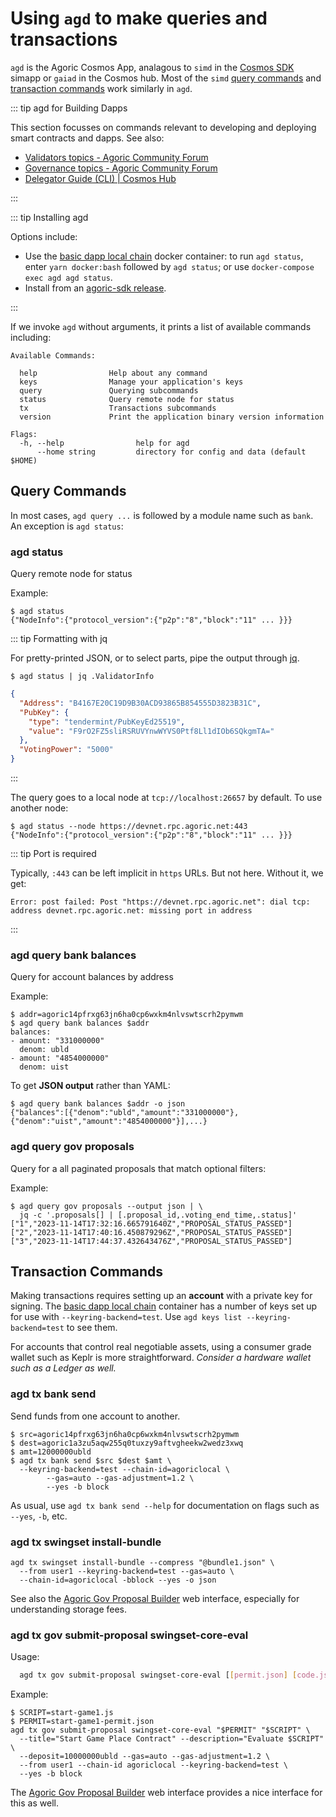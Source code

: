 # Using `agd` to make queries and transactions

`agd` is the Agoric Cosmos App, analagous to `simd` in the [Cosmos SDK](https://docs.cosmos.network/) simapp or `gaiad` in
the Cosmos hub. Most of the `simd` [query commands](https://docs.cosmos.network/v0.46/core/cli.html#query-commands) and [transaction commands](https://docs.cosmos.network/v0.46/core/cli.html#transaction-commands) work similarly in `agd`.

::: tip agd for Building Dapps

This section focusses on commands relevant to developing and deploying smart contracts and dapps. See also:

- [Validators topics \- Agoric Community Forum](https://community.agoric.com/c/validators/9)
- [Governance topics \- Agoric Community Forum](https://community.agoric.com/c/governance/6)
- [Delegator Guide \(CLI\) \| Cosmos Hub](https://hub.cosmos.network/main/delegators/delegator-guide-cli.html)

:::

::: tip Installing agd

Options include:

- Use the [basic dapp local chain](../getting-started/#starting-a-local-agoric-blockchain) docker container: to run `agd status`, enter `yarn docker:bash` followed by `agd status`; or use `docker-compose exec agd agd status`.
- Install from an [agoric-sdk release](https://github.com/Agoric/agoric-sdk/releases).

:::

If we invoke `agd` without arguments, it prints a list of available commands including:

```
Available Commands:

  help                Help about any command
  keys                Manage your application's keys
  query               Querying subcommands
  status              Query remote node for status
  tx                  Transactions subcommands
  version             Print the application binary version information

Flags:
  -h, --help                help for agd
      --home string         directory for config and data (default $HOME)
```

## Query Commands

In most cases, `agd query ...` is followed by a module name such as `bank`. An exception is `agd status`:

### agd status

Query remote node for status

Example:

```console
$ agd status
{"NodeInfo":{"protocol_version":{"p2p":"8","block":"11" ... }}}
```

::: tip Formatting with jq

For pretty-printed JSON, or to select parts, pipe the output through [jq](https://jqlang.github.io/jq/).

```console
$ agd status | jq .ValidatorInfo
```

```json
{
  "Address": "B4167E20C19D9B30ACD93865B854555D3823B31C",
  "PubKey": {
    "type": "tendermint/PubKeyEd25519",
    "value": "F9rO2FZ5sliRSRUVYnwWYVS0Ptf8Ll1dIOb6SQkgmTA="
  },
  "VotingPower": "5000"
}
```

:::

The query goes to a local node at `tcp://localhost:26657` by default. To use another node:

```console
$ agd status --node https://devnet.rpc.agoric.net:443
{"NodeInfo":{"protocol_version":{"p2p":"8","block":"11" ... }}}
```

::: tip Port is required

Typically, `:443` can be left implicit in `https` URLs.
But not here. Without it, we get:

```
Error: post failed: Post "https://devnet.rpc.agoric.net": dial tcp: address devnet.rpc.agoric.net: missing port in address
```

:::

### agd query bank balances

Query for account balances by address

Example:

```
$ addr=agoric14pfrxg63jn6ha0cp6wxkm4nlvswtscrh2pymwm
$ agd query bank balances $addr
balances:
- amount: "331000000"
  denom: ubld
- amount: "4854000000"
  denom: uist
```

To get **JSON output** rather than YAML:

```console
$ agd query bank balances $addr -o json
{"balances":[{"denom":"ubld","amount":"331000000"},{"denom":"uist","amount":"4854000000"}],...}
```

### agd query gov proposals

Query for a all paginated proposals that match optional filters:

Example:

```
$ agd query gov proposals --output json | \
  jq -c '.proposals[] | [.proposal_id,.voting_end_time,.status]'
["1","2023-11-14T17:32:16.665791640Z","PROPOSAL_STATUS_PASSED"]
["2","2023-11-14T17:40:16.450879296Z","PROPOSAL_STATUS_PASSED"]
["3","2023-11-14T17:44:37.432643476Z","PROPOSAL_STATUS_PASSED"]
```

## Transaction Commands

Making transactions requires setting up an **account** with a private key for signing. The [basic dapp local chain](../getting-started/#starting-a-local-agoric-blockchain) container has a number of keys set up for use with `--keyring-backend=test`. Use `agd keys list --keyring-backend=test` to see them.

For accounts that control real negotiable assets, using
a consumer grade wallet such as Keplr is more straightforward.
_Consider a hardware wallet such as a Ledger as well._

### agd tx bank send

Send funds from one account to another.

```
$ src=agoric14pfrxg63jn6ha0cp6wxkm4nlvswtscrh2pymwm
$ dest=agoric1a3zu5aqw255q0tuxzy9aftvgheekw2wedz3xwq
$ amt=12000000ubld
$ agd tx bank send $src $dest $amt \
  --keyring-backend=test --chain-id=agoriclocal \
		--gas=auto --gas-adjustment=1.2 \
		--yes -b block
```

As usual, use `agd tx bank send --help` for documentation on
flags such as `--yes`, `-b`, etc.

### agd tx swingset install-bundle

```
agd tx swingset install-bundle --compress "@bundle1.json" \
  --from user1 --keyring-backend=test --gas=auto \
  --chain-id=agoriclocal -bblock --yes -o json
```

See also the [Agoric Gov Proposal Builder](https://cosgov.org/) web interface, especially for understanding storage fees.

### agd tx gov submit-proposal swingset-core-eval

Usage:

```sh
  agd tx gov submit-proposal swingset-core-eval [[permit.json] [code.js]]... [flags]
```

Example:

```
$ SCRIPT=start-game1.js
$ PERMIT=start-game1-permit.json
agd tx gov submit-proposal swingset-core-eval "$PERMIT" "$SCRIPT" \
  --title="Start Game Place Contract" --description="Evaluate $SCRIPT" \
  --deposit=10000000ubld --gas=auto --gas-adjustment=1.2 \
  --from user1 --chain-id agoriclocal --keyring-backend=test \
  --yes -b block
```

The [Agoric Gov Proposal Builder](https://cosgov.org/) web interface provides a nice interface for this as well.

